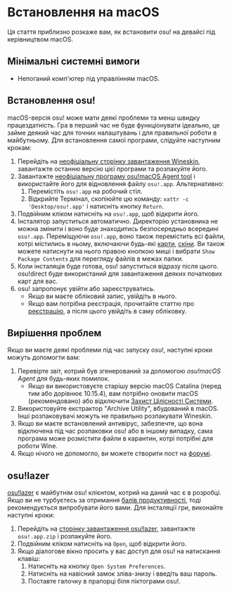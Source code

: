 # Встановлення на macOS

Ця стаття приблизно розкаже вам, як встановити osu! на девайсі під керівництвом macOS.

## Мінімальні системні вимоги

- Непоганий комп\'ютер під управлінням macOS.

## Встановлення osu!

macOS-версія osu! може мати деякі проблеми та менш швидку працездатність. Гра в перший час не буде функціонувати ідеально, це займе деякий час для точних налаштувань і для правильної роботи в майбутньому. Для встановлення самої програми, слідуйте наступним крокам:

1. Перейдіть на [неофіціальну сторінку завантаження Wineskin](https://osu.ppy.sh/community/forums/topics/1106057), завантажте останню версію цієї програми та розпакуйте його.
2. Завантажте [неофіціальну програму osu!macOS Agent tool](https://osu.ppy.sh/community/forums/topics/1036678) і використайте його для відновлення файлу `osu!.app`. Альтернативно:
   1. Перемістіть `osu!.app` на робочий стіл.
   2. Відкрийте Термінал, скопіюйте цю команду: `xattr -c 'Desktop/osu!.app'` і натисніть кнопку `Return`.
3. Подвійним кліком натисніть на `osu!.app`, щоб відкрити його.
4. Інсталятор запуститься автоматично. Директорію установника не можна змінити і воно буде знаходитись безпосередньо всередині `osu!.app`. Переміщуючи `osu!.app`, воно також перемістить всі файли, котрі містились в ньому, включаючи будь-які [карти](/wiki/Beatmap), [скіни](/wiki/Skin). Ви також можете натиснути на нього правою кнопкою миші і вибрати `Show Package Contents` для перегляду файлів в межах папки.
5. Коли інсталяція буде готова, osu! запуститься відразу після цього. osu!direct буде використаний для завантаження деяких початкових карт для вас.
6. osu! запропонує увійти або зареєструватись.
   - Якщо ви маєте обліковий запис, увійдіть в нього.
   - Якщо вам потрібна реєстрація, прочитайте статтю про [реєстрацію](/wiki/Registration), а після цього увійдіть в саму обліковку.

## Вирішення проблем

Якщо ви маєте деякі проблеми під час запуску osu!, наступні кроки можуть допомогти вам:

1. Перевірте звіт, котрий був згенерований за допомогою *osu!macOS Agent* для будь-яких помилок.
   - Якщо ви використовуєте старішу версію macOS Catalina (перед тим або дорівнює 10.15.4), вам потрібно оновити macOS (рекомендовано) або відключити [Захист Цілісності Системи](https://developer.apple.com/documentation/security/disabling_and_enabling_system_integrity_protection).
2. Використовуйте екстрактор "Archive Utility", вбудований в macOS. Інші розпаковувачі можуть не правильно розпакувати Wineskin.
3. Якщо ви маєте встановлений антивірус, забезпечте, що вона відключена під час розпаковки osu! або в іншому випадку, сама програма може розмістити файли в карантин, котрі потрібні для роботи Wine.
4. Якщо нічого не допомогло, ви можете створити пост на [форумі](https://osu.ppy.sh/community/forums/5).

## osu!lazer

[osu!lazer](https://github.com/ppy/osu) є майбутнім osu! клієнтом, котрий на даний час є в розробці. Якщо ви не турбуєтесь за отримання [балів продуктивності](/wiki/Performance_points), тоді рекомендується випробувати його вами. Для інсталяції гри, виконайте наступні кроки:

1. Перейдіть на [сторінку завантаження osu!lazer](https://github.com/ppy/osu/releases/latest), завантажте `osu!.app.zip` і розпакуйте його.
2. Подвійним кліком натисніть на `Open`, щоб відкрити його.
3. Якщо діалогове вікно просить у вас доступ для osu! на натискання клавіш:
   1. Натисніть на кнопку `Open System Preferences`.
   2. Натисніть на навісний замок зліва-знизу і введіть ваш пароль.
   3. Поставте галочку в прапорці біля піктограми osu!.
